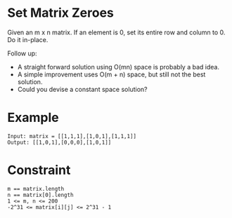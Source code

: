 #  Set Matrix Zeroes
Given an m x n matrix. If an element is 0, set its entire row and column to 0. Do it in-place.

Follow up:

- A straight forward solution using O(mn) space is probably a bad idea.
- A simple improvement uses O(m + n) space, but still not the best solution.
- Could you devise a constant space solution?

# Example

```
Input: matrix = [[1,1,1],[1,0,1],[1,1,1]]
Output: [[1,0,1],[0,0,0],[1,0,1]]
```

# Constraint

```
m == matrix.length
n == matrix[0].length
1 <= m, n <= 200
-2^31 <= matrix[i][j] <= 2^31 - 1
```